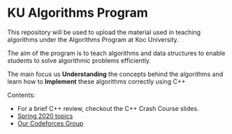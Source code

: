 KU Algorithms Program
===

This repository will be used to upload the material used in teaching algorithms under the Algorithms Program at Koc University.

The aim of the program is to teach algorithms and data structures to enable students to solve algorithmic problems efficiently.

The main focus us **Understanding** the concepts behind the algorithms and learn how to **Implement** these algorithms correctly using C++

Contents:

- For a brief C++ review, checkout the C++ Crash Course slides.
- [Spring 2020 topics](https://docs.google.com/spreadsheets/d/1aF_RLaeeXi2tr85oOCvxAvrLQ1dJMMIhA7N8_bmi8vM/edit#gid=0)
- [Our Codeforces Group](https://codeforces.com/group/m6cxUEff7Z/contests)